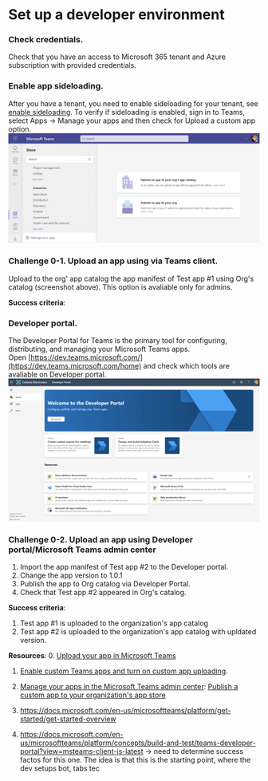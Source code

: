 # Set up a developer environment

### Check credentials.
Check that you have an access to Microsoft 365 tenant and Azure subscription with provided credentials.

### Enable app sideloading.
After you have a tenant, you need to enable sideloading for your tenant, see [enable sideloading](https://docs.microsoft.com/en-us/microsoftteams/platform/concepts/build-and-test/prepare-your-o365-tenant#enable-custom-teams-apps-and-turn-on-custom-app-uploading). To verify if sideloading is enabled, sign in to Teams, select Apps -> Manage your apps and then check for Upload a custom app option.
![Upload a custom app option](https://github.com/LevonDX/Teams-Hack-event-March-2022/blob/main/Challenge%200/sideloading.png)
<br/>

### Challenge 0-1. Upload an app using via Teams client.
Upload to the org' app catalog the app manifest of Test app #1 using Org's catalog (screenshot above). This option is avaliable only for admins.

**Success criteria**:


### Developer portal.
The Developer Portal for Teams is the primary tool for configuring, distributing, and managing your Microsoft Teams apps. <br/>
Open [https://dev.teams.microsoft.com/](https://dev.teams.microsoft.com/home) and check which tools are avaliable on Developer portal.<br/>
![Developer portal](https://github.com/LevonDX/Teams-Hack-event-March-2022/blob/main/Challenge%200/devportal.png)

### Challenge 0-2. Upload an app using Developer portal/Microsoft Teams admin center
1. Import the app manifest of Test app #2 to the Developer portal.
2. Change the app version to 1.0.1
3. Publish the app to Org catalog via Developer Portal.
4. Check that Test app #2 appeared in Org's catalog.

**Success criteria**:
1. Test app #1 is uploaded to the organization's app catalog
2. Test app #2 is uploaded to the organization's app catalog with upldated version.


**Resources**:
0. [Upload your app in Microsoft Teams](https://docs.microsoft.com/en-us/microsoftteams/platform/concepts/deploy-and-publish/apps-upload)
1. [Enable custom Teams apps and turn on custom app uploading](https://docs.microsoft.com/en-us/microsoftteams/platform/concepts/build-and-test/prepare-your-o365-tenant#enable-custom-teams-apps-and-turn-on-custom-app-uploading).
2. [Manage your apps in the Microsoft Teams admin center](https://docs.microsoft.com/en-us/MicrosoftTeams/manage-apps): [Publish a custom app to your organization's app store](https://docs.microsoft.com/en-us/MicrosoftTeams/manage-apps#publish-a-custom-app-to-your-organizations-app-store)




3. https://docs.microsoft.com/en-us/microsoftteams/platform/get-started/get-started-overview
4. https://docs.microsoft.com/en-us/microsoftteams/platform/concepts/build-and-test/teams-developer-portal?view=msteams-client-js-latest
-> need to determine success factos for this one. The idea is that this is the starting point, where the dev setups bot, tabs tec

